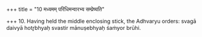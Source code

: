 +++
title = "10 मध्यमम् परिधिमन्वारभ्य सम्प्रेष्यति"

+++
10. Having held the middle enclosing stick, the Adhvaryu orders: svagā daivyā hotr̥bhyaḥ svastir mānuṣebhyaḥ śaṁyor brūhi.  
